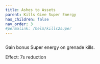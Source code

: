 ```yaml
---
title: Ashes to Assets
parent: Kills Give Super Energy
has_children: false
nav_order: 3
#permalink: /helm/kills2super
---
```


![]()

Gain bonus Super energy on grenade kills.

Effect: 7s reduction 

